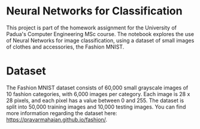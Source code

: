 # Neural Networks for Classification
This project is part of the homework assignment for the University of Padua's Computer Engineering MSc course. The notebook explores the use of Neural Networks for image classification, using a dataset of small images of clothes and accessories, the Fashion MNIST.

# Dataset
The Fashion MNIST dataset consists of 60,000 small grayscale images of 10 fashion categories, with 6,000 images per category. Each image is 28 x 28 pixels, and each pixel has a value between 0 and 255. The dataset is split into 50,000 training images and 10,000 testing images. You can find more information regarding the dataset here: https://pravarmahajan.github.io/fashion/.